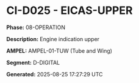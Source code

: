 # CI-D025 - EICAS-UPPER

**Phase:** 08-OPERATION

**Description:** Engine indication upper

**AMPEL:** AMPEL-01-TUW (Tube and Wing)

**Segment:** D-DIGITAL

**Generated:** 2025-08-25 17:27:29 UTC
